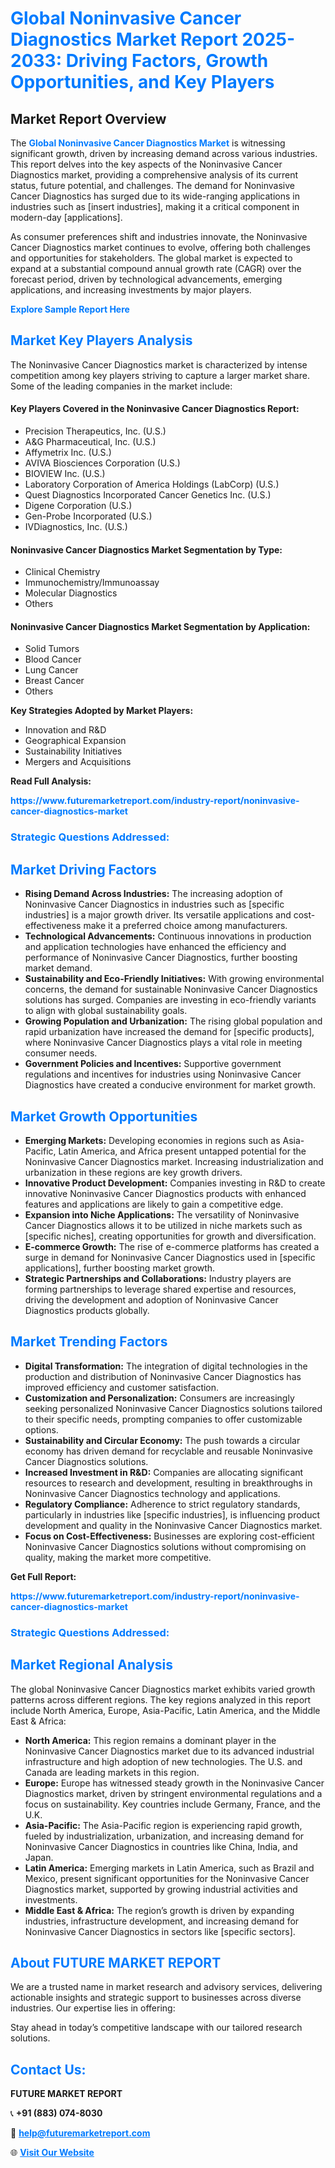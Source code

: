 <h1 style="color: #007BFF;">Global Noninvasive Cancer Diagnostics Market Report 2025-2033: Driving Factors, Growth Opportunities, and Key Players</h1>

<section id="overview">
<h2>Market Report Overview</h2>
<p>The <a href="https://www.futuremarketreport.com/industry-report/noninvasive-cancer-diagnostics-market" style="color: #007BFF; text-decoration: none;"><strong>Global Noninvasive Cancer Diagnostics Market</strong></a> is witnessing significant growth, driven by increasing demand across various industries. This report delves into the key aspects of the Noninvasive Cancer Diagnostics market, providing a comprehensive analysis of its current status, future potential, and challenges. The demand for Noninvasive Cancer Diagnostics has surged due to its wide-ranging applications in industries such as [insert industries], making it a critical component in modern-day [applications].</p>
<p>As consumer preferences shift and industries innovate, the Noninvasive Cancer Diagnostics market continues to evolve, offering both challenges and opportunities for stakeholders. The global market is expected to expand at a substantial compound annual growth rate (CAGR) over the forecast period, driven by technological advancements, emerging applications, and increasing investments by major players.</p>
</section>

<section id="overview">
<p><a href="https://www.futuremarketreport.com/request-sample/reportId=41491" style="color: #007BFF; text-decoration: none;"><strong>Explore Sample Report Here</strong></a></p>
</section>

<section id="key-players">
<h2 style="color: #007BFF;">Market Key Players Analysis</h2>
<p>The Noninvasive Cancer Diagnostics market is characterized by intense competition among key players striving to capture a larger market share. Some of the leading companies in the market include:</p>
<h4>Key Players Covered in the Noninvasive Cancer Diagnostics Report:</h4>
<ul><li>Precision Therapeutics, Inc. (U.S.)</li><li>A&amp;G Pharmaceutical, Inc. (U.S.)</li><li>Affymetrix Inc. (U.S.)</li><li>AVIVA Biosciences Corporation (U.S.)</li><li>BIOVIEW Inc. (U.S.)</li><li>Laboratory Corporation of America Holdings (LabCorp) (U.S.)</li><li>Quest Diagnostics Incorporated Cancer Genetics Inc. (U.S.)</li><li>Digene Corporation (U.S.)</li><li>Gen-Probe Incorporated (U.S.)</li><li>IVDiagnostics, Inc. (U.S.)</li></ul>
<h4>Noninvasive Cancer Diagnostics Market Segmentation by Type:</h4>
<ul><li>Clinical Chemistry</li><li>Immunochemistry/Immunoassay</li><li>Molecular Diagnostics</li><li>Others</li></ul>

<h4>Noninvasive Cancer Diagnostics Market Segmentation by Application:</h4>
<ul><li>Solid Tumors</li><li>Blood Cancer</li><li>Lung Cancer</li><li>Breast Cancer</li><li>Others</li></ul>
<p><strong>Key Strategies Adopted by Market Players:</strong></p>
<ul>
<li>Innovation and R&D</li>
<li>Geographical Expansion</li>
<li>Sustainability Initiatives</li>
<li>Mergers and Acquisitions</li>
</ul>
</section>

<section>
<p><strong>Read Full Analysis: </strong></p><a href="https://www.futuremarketreport.com/industry-report/noninvasive-cancer-diagnostics-market" style="color: #007BFF; text-decoration: none;"><strong>https://www.futuremarketreport.com/industry-report/noninvasive-cancer-diagnostics-market</strong></a>
<h3 style="color: #007BFF;">Strategic Questions Addressed:</h3>
</section>

<section id="driving-factors">
<h2 style="color: #007BFF;">Market Driving Factors</h2>
<ul>
<li><strong>Rising Demand Across Industries:</strong> The increasing adoption of Noninvasive Cancer Diagnostics in industries such as [specific industries] is a major growth driver. Its versatile applications and cost-effectiveness make it a preferred choice among manufacturers.</li>
<li><strong>Technological Advancements:</strong> Continuous innovations in production and application technologies have enhanced the efficiency and performance of Noninvasive Cancer Diagnostics, further boosting market demand.</li>
<li><strong>Sustainability and Eco-Friendly Initiatives:</strong> With growing environmental concerns, the demand for sustainable Noninvasive Cancer Diagnostics solutions has surged. Companies are investing in eco-friendly variants to align with global sustainability goals.</li>
<li><strong>Growing Population and Urbanization:</strong> The rising global population and rapid urbanization have increased the demand for [specific products], where Noninvasive Cancer Diagnostics plays a vital role in meeting consumer needs.</li>
<li><strong>Government Policies and Incentives:</strong> Supportive government regulations and incentives for industries using Noninvasive Cancer Diagnostics have created a conducive environment for market growth.</li>
</ul>
</section>

<section id="growth-opportunities">
<h2 style="color: #007BFF;">Market Growth Opportunities</h2>
<ul>
<li><strong>Emerging Markets:</strong> Developing economies in regions such as Asia-Pacific, Latin America, and Africa present untapped potential for the Noninvasive Cancer Diagnostics market. Increasing industrialization and urbanization in these regions are key growth drivers.</li>
<li><strong>Innovative Product Development:</strong> Companies investing in R&D to create innovative Noninvasive Cancer Diagnostics products with enhanced features and applications are likely to gain a competitive edge.</li>
<li><strong>Expansion into Niche Applications:</strong> The versatility of Noninvasive Cancer Diagnostics allows it to be utilized in niche markets such as [specific niches], creating opportunities for growth and diversification.</li>
<li><strong>E-commerce Growth:</strong> The rise of e-commerce platforms has created a surge in demand for Noninvasive Cancer Diagnostics used in [specific applications], further boosting market growth.</li>
<li><strong>Strategic Partnerships and Collaborations:</strong> Industry players are forming partnerships to leverage shared expertise and resources, driving the development and adoption of Noninvasive Cancer Diagnostics products globally.</li>
</ul>
</section>

<section id="trending-factors">
<h2 style="color: #007BFF;">Market Trending Factors</h2>
<ul>
<li><strong>Digital Transformation:</strong> The integration of digital technologies in the production and distribution of Noninvasive Cancer Diagnostics has improved efficiency and customer satisfaction.</li>
<li><strong>Customization and Personalization:</strong> Consumers are increasingly seeking personalized Noninvasive Cancer Diagnostics solutions tailored to their specific needs, prompting companies to offer customizable options.</li>
<li><strong>Sustainability and Circular Economy:</strong> The push towards a circular economy has driven demand for recyclable and reusable Noninvasive Cancer Diagnostics solutions.</li>
<li><strong>Increased Investment in R&D:</strong> Companies are allocating significant resources to research and development, resulting in breakthroughs in Noninvasive Cancer Diagnostics technology and applications.</li>
<li><strong>Regulatory Compliance:</strong> Adherence to strict regulatory standards, particularly in industries like [specific industries], is influencing product development and quality in the Noninvasive Cancer Diagnostics market.</li>
<li><strong>Focus on Cost-Effectiveness:</strong> Businesses are exploring cost-efficient Noninvasive Cancer Diagnostics solutions without compromising on quality, making the market more competitive.</li>
</ul>
</section>

<section>
<p><strong>Get Full Report: </strong></p><a href="https://www.futuremarketreport.com/industry-report/noninvasive-cancer-diagnostics-market" style="color: #007BFF; text-decoration: none;"><strong>https://www.futuremarketreport.com/industry-report/noninvasive-cancer-diagnostics-market</strong></a>
<h3 style="color: #007BFF;">Strategic Questions Addressed:</h3>
</section>


<section id="regional-analysis">
<h2 style="color: #007BFF;">Market Regional Analysis</h2>
<p>The global Noninvasive Cancer Diagnostics market exhibits varied growth patterns across different regions. The key regions analyzed in this report include North America, Europe, Asia-Pacific, Latin America, and the Middle East & Africa:</p>
<ul>
<li><strong>North America:</strong> This region remains a dominant player in the Noninvasive Cancer Diagnostics market due to its advanced industrial infrastructure and high adoption of new technologies. The U.S. and Canada are leading markets in this region.</li>
<li><strong>Europe:</strong> Europe has witnessed steady growth in the Noninvasive Cancer Diagnostics market, driven by stringent environmental regulations and a focus on sustainability. Key countries include Germany, France, and the U.K.</li>
<li><strong>Asia-Pacific:</strong> The Asia-Pacific region is experiencing rapid growth, fueled by industrialization, urbanization, and increasing demand for Noninvasive Cancer Diagnostics in countries like China, India, and Japan.</li>
<li><strong>Latin America:</strong> Emerging markets in Latin America, such as Brazil and Mexico, present significant opportunities for the Noninvasive Cancer Diagnostics market, supported by growing industrial activities and investments.</li>
<li><strong>Middle East & Africa:</strong> The region’s growth is driven by expanding industries, infrastructure development, and increasing demand for Noninvasive Cancer Diagnostics in sectors like [specific sectors].</li>
</ul>
</section>

<footer>
<h2 style="color: #007BFF;">About FUTURE MARKET REPORT</h2>
<p>We are a trusted name in market research and advisory services, delivering actionable insights and strategic support to businesses across diverse industries. Our expertise lies in offering:</p>

<p>Stay ahead in today’s competitive landscape with our tailored research solutions.</p>

<h2 style="color: #007BFF;">Contact Us:</h2>
<p><strong>FUTURE MARKET REPORT</strong></p>
<p>📞 <strong>+91 (883) 074-8030</strong></p>
<p>📧 <strong><a href="mailto:help@futuremarketreport.com" style="color: #007BFF;">help@futuremarketreport.com</a></strong></p>
<p>🌐 <strong><a href="https://www.futuremarketreport.com/" style="color: #007BFF;">Visit Our Website</a></strong></p>
</footer>